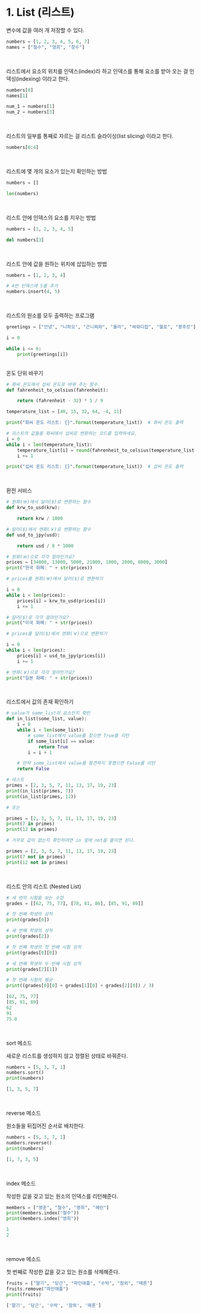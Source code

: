 # 1. List (리스트)

변수에 값을 여러 개 저장할 수 있다.

```python
numbers = [1, 2, 3, 4, 5, 6, 7]
names = ["철수", "영희", "창수"]
```

<br>

리스트에서 요소의 위치를 인덱스(index)라 하고 인덱스를 통해 요소를 받아 오는 걸 인덱싱(indexing) 이라고 한다.

```python
numbers[0]
names[1]

num_1 = numbers[1]
num_2 = numbers[3]
```

<br>

리스트의 일부를 통째로 자르는 걸 리스트 슬라이싱(list slicing) 이라고 한다.

```python
numbers[0:4]
```

<br>

리스트에 몇 개의 요소가 있는지 확인하는 방법

```python
numbers = []

len(numbers)
```

<br>

리스트 안에 인덱스의 요소를 지우는 방법

```python
numbers = [1, 2, 3, 4, 5]

del numbers[3]
```

<br>

리스트 안에 값을 원하는 위치에 삽입하는 방법

```python
numbers = [1, 2, 3, 4]

# 4번 인덱스에 5를 추가
numbers.insert(4, 5)
```

<br>

리스트의 원소를 모두 출력하는 프로그램

```python
greetings = ["안녕", "니하오", "곤니찌와", "올라", "싸와디캅", "헬로", "봉주르"]

i = 0

while i <= 6:
    print(greetings[i])
```

<br>
온도 단위 바꾸기

```python
# 화씨 온도에서 섭씨 온도로 바꿔 주는 함수
def fahrenheit_to_celsius(fahrenheit):

    return (fahrenheit - 32) * 5 / 9

temperature_list = [40, 15, 32, 64, -4, 11]

print("화씨 온도 리스트: {}".format(temperature_list))  # 화씨 온도 출력

# 리스트의 값들을 화씨에서 섭씨로 변환하는 코드를 입력하세요.
i = 0
while i < len(temperature_list):
    temperature_list[i] = round(fahrenheit_to_celsius(temperature_list[i]), 1)
    i += 1

print("섭씨 온도 리스트: {}".format(temperature_list))  # 섭씨 온도 출력
```

<br>

환전 서비스

```python
# 원화(￦)에서 달러($)로 변환하는 함수
def krw_to_usd(krw):

    return krw / 1000

# 달러($)에서 엔화(￥)로 변환하는 함수
def usd_to_jpy(usd):

    return usd / 8 * 1000

# 원화(￦)으로 각각 얼마인가요?
prices = [34000, 13000, 5000, 21000, 1000, 2000, 8000, 3000]
print("한국 화폐: " + str(prices))

# prices를 원화(￦)에서 달러($)로 변환하기

i = 0
while i < len(prices):
    prices[i] = krw_to_usd(prices[i])
    i += 1

# 달러($)로 각각 얼마인가요?
print("미국 화폐: " + str(prices))

# prices를 달러($)에서 엔화(￥)으로 변환하기

i = 0
while i < len(prices):
    prices[i] = usd_to_jpy(prices[i])
    i += 1

# 엔화(￥)으로 각각 얼마인가요?
print("일본 화폐: " + str(prices))
```

<br>

리스트에서 값의 존재 확인하기

```python
# value가 some_list의 요소인지 확인
def in_list(some_list, value):
    i = 0
    while i < len(some_list):
        # some_list에서 value를 찾으면 True를 리턴
        if some_list[i] == value:
            return True
        i = i + 1

    # 만약 some_list에서 value를 발견하지 못했으면 False를 리턴
    return False

# 테스트
primes = [2, 3, 5, 7, 11, 13, 17, 19, 23]
print(in_list(primes, 7))
print(in_list(primes, 12))

# 또는

primes = [2, 3, 5, 7, 11, 13, 17, 19, 23]
print(7 in primes)
print(12 in primes)

# 거꾸로 값이 없는지 확인하려면 in 앞에 not을 붙이면 된다.

primes = [2, 3, 5, 7, 11, 13, 17, 19, 23]
print(7 not in primes)
print(12 not in primes)
```

<br>

리스트 안의 리스트 (Nested List)

```python
# 세 번의 시험을 보는 수업
grades = [[62, 75, 77], [78, 81, 86], [85, 91, 89]]

# 첫 번째 학생의 성적
print(grades[0])

# 세 번째 학생의 성적
print(grades[2])

# 첫 번째 학생의 첫 번째 시험 성적
print(grades[0][0])

# 세 번째 학생의 두 번째 시험 성적
print(grades[2][1])

# 첫 번째 시험의 평균
print((grades[0][0] + grades[1][0] + grades[2][0]) / 3)

[62, 75, 77]
[85, 91, 89]
62
91
75.0

```

<br>

sort 메소드

새로운 리스트를 생성하지 않고 정렬된 상태로 바꿔준다.

```python
numbers = [5, 3, 7, 1]
numbers.sort()
print(numbers)

[1, 3, 5, 7]
```

<br>

reverse 메소드

원소들을 뒤집어진 순서로 배치한다.

```python
numbers = [5, 3, 7, 1]
numbers.reverse()
print(numbers)

[1, 7, 3, 5]
```

<br>

index 메소드

작성한 값을 갖고 있는 원소의 인덱스를 리턴해준다.

```python
members = ["영훈", "철수", "영희", "혜린"]
print(members.index("철수"))
print(members.index("영희"))

1
2
```

<br>

remove 메소드

첫 번째로 작성한 값을 갖고 있는 원소를 삭제해준다.

```python
fruits = ["딸기", "당근", "파인애플", "수박", "참외", "메론"]
fruits.remove("파인애플")
print(fruits)

['딸기', '당근', '수박', '참외', '메론']
```
